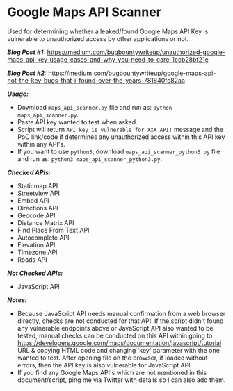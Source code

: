 # Google Maps API Scanner
Used for determining whether a leaked/found Google Maps API Key is vulnerable to unauthorized access by other applications or not.  

***Blog Post #1:*** https://medium.com/bugbountywriteup/unauthorized-google-maps-api-key-usage-cases-and-why-you-need-to-care-1ccb28bf21e

***Blog Post #2:*** https://medium.com/bugbountywriteup/google-maps-api-not-the-key-bugs-that-i-found-over-the-years-781840fc82aa

***Usage:***
- Download `maps_api_scanner.py` file and run as: `python maps_api_scanner.py`.
- Paste API key wanted to test when asked. 
- Script will return `API key is vulnerable for XXX API!` message and the PoC link/code if determines any unauthorized access within this API key within any API's.
- If you want to use `python3`, download `maps_api_scanner_python3.py` file and run as: `python3 maps_api_scanner_python3.py`.

***Checked APIs:***
- Staticmap API
- Streetview API
- Embed API
- Directions API
- Geocode API
- Distance Matrix API
- Find Place From Text API
- Autocomplete API
- Elevation API
- Timezone API
- Roads API

***Not Checked APIs:***
- JavaScript API

***Notes:***
- Because JavaScript API needs manual confirmation from a web browser directly, checks are not conducted for that API. If the script didn't found any vulnerable endpoints above or JavaScript API also wanted to be tested, manual checks can be conducted on this API within going to https://developers.google.com/maps/documentation/javascript/tutorial URL & copying HTML code and changing 'key' parameter with the one wanted to test. After opening file on the browser, if loaded without errors, then the API key is also vulnerable for JavaScript API.
- If you find any Google Maps API's which are not mentioned in this document/script, ping me via Twitter with details so I can also add them.
